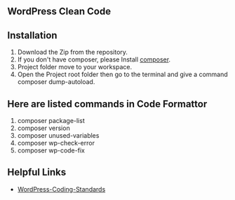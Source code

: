 ## WordPress Clean Code

## Installation
  1. Download the Zip from the repository.
  2. If you don't have composer, please Install <a href="https://github.com/">composer</a>.
  3. Project folder move to your workspace.
  4. Open the Project root folder then go to the terminal and give a command composer dump-autoload.

## Here are listed commands in Code Formattor
  1. composer package-list
  2. composer version
  3. composer unused-variables
  4. composer wp-check-error
  5. composer wp-code-fix
 
## Helpful Links
* [WordPress-Coding-Standards]([(https://github.com/WordPress/WordPress-Coding-Standards)])


